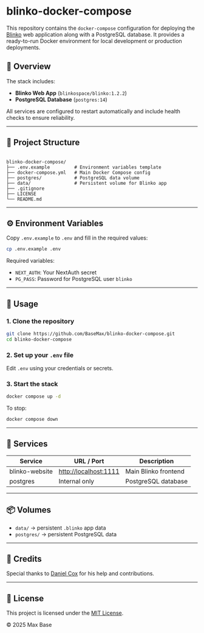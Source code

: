 # blinko-docker-compose

This repository contains the `docker-compose` configuration for deploying the [Blinko](https://github.com/BlinkoSpace) web application along with a PostgreSQL database. It provides a ready-to-run Docker environment for local development or production deployments.

## 🚀 Overview

The stack includes:

- **Blinko Web App** (`blinkospace/blinko:1.2.2`)
- **PostgreSQL Database** (`postgres:14`)

All services are configured to restart automatically and include health checks to ensure reliability.

---

## 📁 Project Structure

```

blinko-docker-compose/
├── .env.example         # Environment variables template
├── docker-compose.yml   # Main Docker Compose config
├── postgres/            # PostgreSQL data volume
├── data/                # Persistent volume for Blinko app
├── .gitignore
├── LICENSE
└── README.md

````

---

## ⚙️ Environment Variables

Copy `.env.example` to `.env` and fill in the required values:

```bash
cp .env.example .env
````

Required variables:

* `NEXT_AUTH`: Your NextAuth secret
* `PG_PASS`: Password for PostgreSQL user `blinko`

---

## 🐳 Usage

### 1. Clone the repository

```bash
git clone https://github.com/BaseMax/blinko-docker-compose.git
cd blinko-docker-compose
```

### 2. Set up your `.env` file

Edit `.env` using your credentials or secrets.

### 3. Start the stack

```bash
docker compose up -d
```

To stop:

```bash
docker compose down
```

---

## 📡 Services

| Service        | URL / Port                                     | Description          |
| -------------- | ---------------------------------------------- | -------------------- |
| blinko-website | [http://localhost:1111](http://localhost:1111) | Main Blinko frontend |
| postgres       | Internal only                                  | PostgreSQL database  |

---

## 📦 Volumes

* `data/` → persistent `.blinko` app data
* `postgres/` → persistent PostgreSQL data

---

## 🙏 Credits

Special thanks to [Daniel Cox](https://github.com/DC959) for his help and contributions.

---

## 📜 License

This project is licensed under the [MIT License](LICENSE).

© 2025 Max Base
